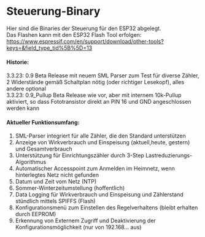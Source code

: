 # Steuerung-Binary
Hier sind die Binaries der Steuerung für den ESP32 abgelegt.  
Das Flashen kann mit den ESP32 Flash Tool erfolgen: https://www.espressif.com/en/support/download/other-tools?keys=&field_type_tid%5B%5D=13

#### Historie:  
3.3.23: 0.9 Beta Release mit neuem SML Parser zum Test für diverse Zähler, 2 Widerstände gemäß Schaltplan nötig (oder richtiger Lesekopf), alles andere optional  
3.3.23: 0.9_Pullup Beta Release wie vor, aber mit internem 10k-Pullup aktiviert, so dass  Fototransistor direkt an PIN 16 und GND angeschlossen werden kann

#### Aktueller Funktionsumfang:
1. SML-Parser integriert für alle Zähler, die den Standard unterstützen
2. Anzeige von  Wirkverbrauch und Einspeisung (aktuell,heute, gestern) und Gesamtverbrauch
3. Unterstützung für Einrichtungszähler durch 3-Step Lastreduzierungs-Algorithmus
4. Automatischer Accesspoint zum Anmelden im Heimnetz, wenn hinterlegtes Netz nicht gefunden
5. Datum und Zeit vom Netz (NTP)
6. Sommer-Winterzeitumstellung (hoffentlich)
7. Data Logging für Wirkverbrauch und Einspeisung und Zählerstand stündlich mittels SPIFFS (Flash)
8. Konfigurationsmenü zum Einstellen des Regelverhaltens (bleibt erhalten durch EEPROM)
9. Erkennung von Externem Zugriff und Deaktivierung der Konfigurationsmöglichkeit (nur von 192.168... aus)
